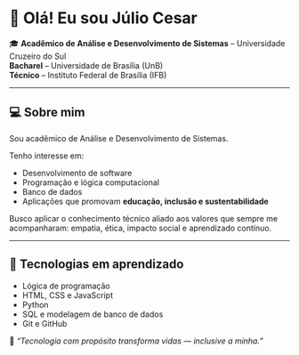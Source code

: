 # 👋 Olá! Eu sou Júlio Cesar

🎓 **Acadêmico de Análise e Desenvolvimento de Sistemas** – Universidade Cruzeiro do Sul  
    **Bacharel** – Universidade de Brasília (UnB)  
    **Técnico** – Instituto Federal de Brasília (IFB)  

---

## 💻 Sobre mim

Sou acadêmico de Análise e Desenvolvimento de Sistemas.

Tenho interesse em:
- Desenvolvimento de software
- Programação e lógica computacional
- Banco de dados
- Aplicações que promovam **educação, inclusão e sustentabilidade**

Busco aplicar o conhecimento técnico aliado aos valores que sempre me acompanharam: empatia, ética, impacto social e aprendizado contínuo.

---

## 🚀 Tecnologias em aprendizado

- Lógica de programação
- HTML, CSS e JavaScript
- Python
- SQL e modelagem de banco de dados
- Git e GitHub


🧠 *“Tecnologia com propósito transforma vidas — inclusive a minha.”*
